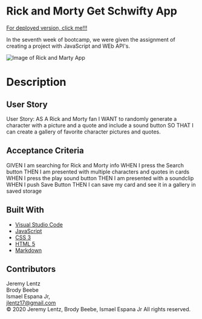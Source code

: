 # Rick and Morty Get Schwifty App

[For deployed version, click me!!!](https://jlentz17.github.io/code-quiz/)

In the seventh week of bootcamp, we were given the assignment of creating a project with JavaScript and WEb API's.


![Image of Rick and Marty App](./codeQuizScreenshot.png/)

# Description 

## User Story

User Story: AS A Rick and Morty fan
I WANT to randomly generate a character with a picture and a quote and include a sound button 
SO THAT I can create a gallery of favorite character pictures and quotes.

## Acceptance Criteria

GIVEN I am searching for Rick and Morty info
WHEN I press the Search button
THEN I am presented with multiple characters and quotes in cards
WHEN I press the play sound button
THEN I am presented with a soundclip
WHEN I push Save Button
THEN I can save my card and see it in a gallery in saved storage

## Built With

* [Visual Studio Code](https://code.visualstudio.com/)
* [JavaScript](https://developer.mozilla.org/en-US/docs/Web/JavaScript)
* [CSS 3](https://developer.mozilla.org/en-US/docs/Web/CSS)
* [HTML 5](https://developer.mozilla.org/en-US/docs/Web/Guide/HTML/HTML5)
* [Markdown](https://markdownguide.org/cheat-sheet/)


## Contributors

Jeremy Lentz <br> Brody Beebe <br> Ismael Espana Jr, <br> <jlentz17@gmail.com> <br> &copy; 2020 Jeremy Lentz, Brody Beebe, Ismael Espana Jr  All rights reserved.
